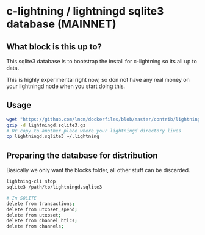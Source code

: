 # c-lightning / lightningd sqlite3 database (MAINNET)

## What block is this up to?

This sqlite3 database is to bootstrap the install for c-lightning so its all up to data. 

This is highly experimental right now, so don not have any real money on your lightningd node when you start doing this.

## Usage

```bash
wget "https://github.com/lncm/dockerfiles/blob/master/contrib/lightningd-database/lightningd.sqlite3.gz?raw=true" -O lightningd.sqlite3.gz
gzip -d lightningd.sqlite3.gz
# Or copy to another place where your lightningd directory lives
cp lightningd.sqlite3 ~/.lightning
```

## Preparing the database for distribution

Basically we only want the blocks folder, all other stuff can be discarded.

```bash
lightning-cli stop
sqlite3 /path/to/lightningd.sqlite3

# In SQLITE
delete from transactions;
delete from utxoset_spend;
delete from utxoset;
delete from channel_htlcs;
delete from channels;
```